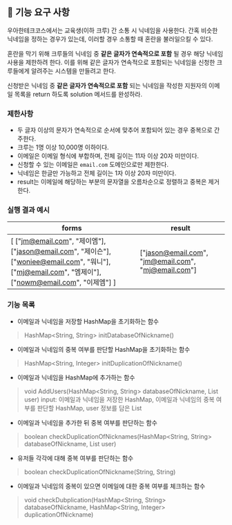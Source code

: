 ## 🚀 기능 요구 사항

우아한테크코스에서는 교육생(이하 크루) 간 소통 시 닉네임을 사용한다. 간혹 비슷한 닉네임을 정하는 경우가 있는데, 이러할 경우 소통할 때 혼란을 불러일으킬 수 있다.

혼란을 막기 위해 크루들의 닉네임 중 **같은 글자가 연속적으로 포함** 될 경우 해당 닉네임 사용을 제한하려 한다. 이를 위해 같은 글자가 연속적으로 포함되는 닉네임을 신청한 크루들에게 알려주는 시스템을 만들려고 한다.


신청받은 닉네임 중 **같은 글자가 연속적으로 포함** 되는 닉네임을 작성한 지원자의 이메일 목록을 return 하도록 solution 메서드를 완성하라.

### 제한사항

- 두 글자 이상의 문자가 연속적으로 순서에 맞추어 포함되어 있는 경우 중복으로 간주한다.
- 크루는 1명 이상 10,000명 이하이다.
- 이메일은 이메일 형식에 부합하며, 전체 길이는 11자 이상 20자 미만이다.
- 신청할 수 있는 이메일은 `email.com` 도메인으로만 제한한다.
- 닉네임은 한글만 가능하고 전체 길이는 1자 이상 20자 미만이다.
- result는 이메일에 해당하는 부분의 문자열을 오름차순으로 정렬하고 중복은 제거한다.

### 실행 결과 예시

| forms | result |
| --- | --- |
| [ ["jm@email.com", "제이엠"], ["jason@email.com", "제이슨"], ["woniee@email.com", "워니"], ["mj@email.com", "엠제이"], ["nowm@email.com", "이제엠"] ] | ["jason@email.com", "jm@email.com", "mj@email.com"] |

### 기능 목록
- 이메일과 닉네임을 저장할 HashMap을 초기화하는 함수
> HashMap<String, String> initDatabaseOfNickname()

- 이메일과 닉네임의 중복 여부를 판단할 HashMap을 초기화하는 함수
> HashMap<String, Integer> initDuplicationOfNickname()

- 이메일과 닉네임을 HashMap에 추가하는 함수
> void AddUsers(HashMap<String, String> databaseOfNickname, List<String> user)
> input: 이메일과 닉네임을 저장한 HashMap, 이메일과 닉네임의 중복 여부를 판단할 HashMap, user 정보를 담은 List

- 이메일과 닉네임을 추가한 뒤 중복 여부를 판단하는 함수
> boolean checkDuplicationOfNicknames(HashMap<String, String> databaseOfNickname, List<String> user)

- 유저들 각각에 대해 중복 여부를 판단하는 함수
> boolean checkDuplicationOfNickname(String, String)

- 이메일과 닉네임의 중복이 있으면 이메일에 대한 중복 여부를 체크하는 함수
> void checkDubplication(HashMap<String, String> databaseOfNickname, HashMap<String, Integer> duplicationOfNickname)